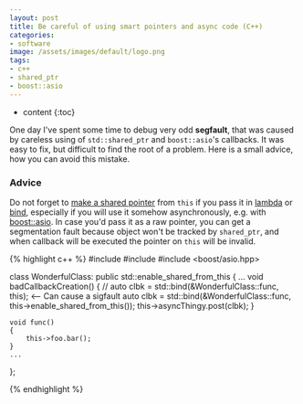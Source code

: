 ```yaml
---
layout: post
title: Be careful of using smart pointers and async code (C++)
categories:
- software
image: /assets/images/default/logo.png
tags:
- c++
- shared_ptr
- boost::asio
---
```


* content
{:toc}

One day I've spent some time to debug very odd **segfault**, that was caused by careless using of `std::shared_ptr` and `boost::asio`'s callbacks. It was easy to fix, but difficult to find the root of a problem. Here is a small advice, how you can avoid this mistake.


### Advice

Do not forget to [make a shared pointer](https://en.cppreference.com/w/cpp/memory/enable_shared_from_this) from `this` if you pass it in [lambda](https://en.cppreference.com/w/cpp/language/lambda) or [bind](https://en.cppreference.com/w/cpp/utility/functional/bind), especially if you will use it somehow asynchronously, e.g. with [boost::asio](https://www.boost.org/doc/libs/1_69_0/doc/html/boost_asio.html). In case you'd pass it as a raw pointer, you can get a segmentation fault because object won't be tracked by `shared_ptr`, and when callback will be executed the pointer on `this` will be invalid.

{% highlight c++ %}
#include <functional>
#include <memory>
#include <boost/asio.hpp>

class WonderfulClass: public std::enable_shared_from_this<WonderfulClass>
{
    ...
    void badCallbackCreation()
    {
        // auto clbk = std::bind(&WonderfulClass::func, this); <-- Can cause a sigfault
        auto clbk = std::bind(&WonderfulClass::func,
                              this->enable_shared_from_this());
        this->asyncThingy.post(clbk);
    }

    void func()
    {
        this->foo.bar();
    }
    ...
};

{% endhighlight %}

